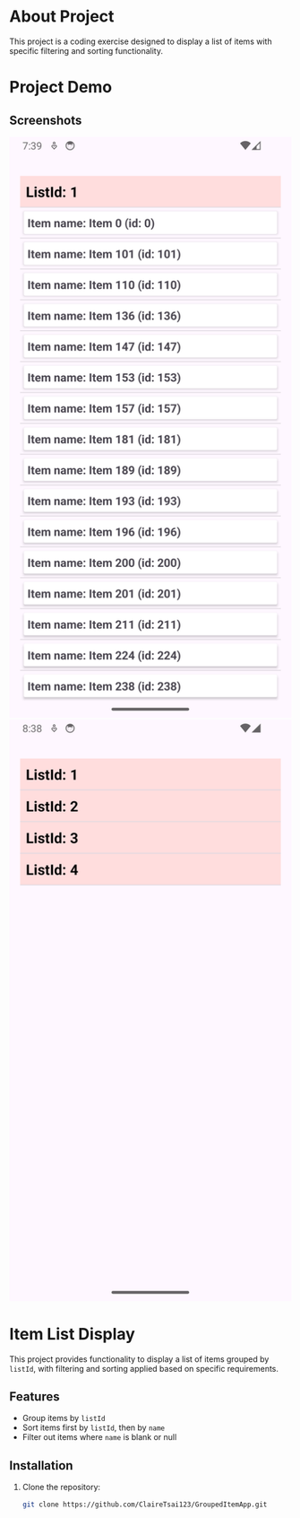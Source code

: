 # About Project 

This project is a coding exercise designed to display a list of items with specific filtering and sorting functionality.

# Project Demo

## Screenshots

<p float="left">
  <img src="images/Screenshot_1.png" width="1080"  alt=""/>
  <img src="images/Screenshot_2.png" width="1080"  alt=""/>
</p>

# Item List Display

This project provides functionality to display a list of items grouped by `listId`, with filtering and sorting applied based on specific requirements.

## Features

- Group items by `listId`
- Sort items first by `listId`, then by `name`
- Filter out items where `name` is blank or null

## Installation

1. Clone the repository:
   ```bash
   git clone https://github.com/ClaireTsai123/GroupedItemApp.git
